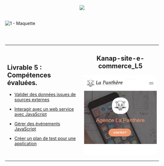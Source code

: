 # <p align="center"><a href="https://github.com/franckdun/Learning-plan_Openclassrooms"><img src="https://img.shields.io/badge/🏠-🎓%20Web developer training Openclassrooms 2022%20🎓-F6BF26" width="750" ></a></p>

![ 1 - Maquette ]()

<!-- presentation -->
<div align="center">
  <table>
	<tr>
	   <td width="50%"> 
     <h2>Livrable 5 : Compétences évaluées.</h2>
     
* [Valider des données issues de sources externes]()
	
* [Interagir avec un web service avec JavaScript]()

* [Gérer des événements JavaScript]()

* [Créer un plan de test pour une application]()
	   </td>  
	     <td width="50%">
 <h2 align="center">Kanap-site-e-commerce_L5</h2>
 
[![img contact](https://github.com/franckdun/La_Panthere_L4/blob/main/img/readme-1.webp)](https://franckdun.github.io/La_Panthere_L4/la_panthere_agence_web_design.html)
	   </td>  
	 </tr>
 </table>
</div>
